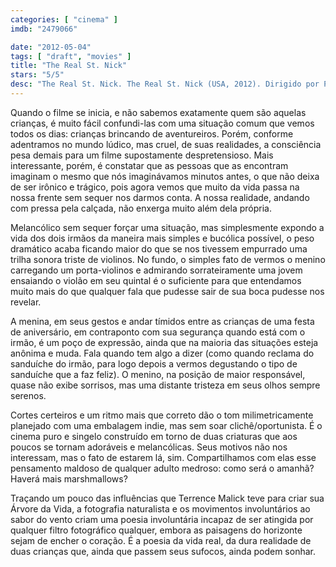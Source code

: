 ```yaml
---
categories: [ "cinema" ]
imdb: "2479066"

date: "2012-05-04"
tags: [ "draft", "movies" ]
title: "The Real St. Nick"
stars: "5/5"
desc: "The Real St. Nick. The Real St. Nick (USA, 2012). Dirigido por Penelope Spheeris. Escrito por Stephanie Rennie, Steven Palmer Peterson, Steven Palmer Peterson. Com Torrey DeVitto, Callard Harris, Roma Maffia, Kenneth Choi, Matt Felker, Alix Elizabeth Gitter, Mark Adair-Rios, Aaron Landon, Thomas Sellwood."
---
```

Quando o filme se inicia, e não sabemos exatamente quem são aquelas crianças, é muito fácil confundi-las com uma situação comum que vemos todos os dias: crianças brincando de aventureiros. Porém, conforme adentramos no mundo lúdico, mas cruel, de suas realidades, a consciência pesa demais para um filme supostamente despretensioso. Mais interessante, porém, é constatar que as pessoas que as encontram imaginam o mesmo que nós imaginávamos minutos antes, o que não deixa de ser irônico e trágico, pois agora vemos que muito da vida passa na nossa frente sem sequer nos darmos conta. A nossa realidade, andando com pressa pela calçada, não enxerga muito além dela própria.

Melancólico sem sequer forçar uma situação, mas simplesmente expondo a vida dos dois irmãos da maneira mais simples e bucólica possível, o peso dramático acaba ficando maior do que se nos tivessem empurrado uma trilha sonora triste de violinos. No fundo, o simples fato de vermos o menino carregando um porta-violinos e admirando sorrateiramente uma jovem ensaiando o violão em seu quintal é o suficiente para que entendamos muito mais do que qualquer fala que pudesse sair de sua boca pudesse nos revelar.

A menina, em seus gestos e andar tímidos entre as crianças de uma festa de aniversário, em contraponto com sua segurança quando está com o irmão, é um poço de expressão, ainda que na maioria das situações esteja anônima e muda. Fala quando tem algo a dizer (como quando reclama do sanduíche do irmão, para logo depois a vermos degustando o tipo de sanduíche que a faz feliz). O menino, na posição de maior responsável, quase não exibe sorrisos, mas uma distante tristeza em seus olhos sempre serenos.

Cortes certeiros e um ritmo mais que correto dão o tom milimetricamente planejado com uma embalagem indie, mas sem soar clichê/oportunista. É o cinema puro e singelo construído em torno de duas criaturas que aos poucos se tornam adoráveis e melancólicas. Seus motivos não nos interessam, mas o fato de estarem lá, sim. Compartilhamos com elas esse pensamento maldoso de qualquer adulto medroso: como será o amanhã? Haverá mais marshmallows?

Traçando um pouco das influências que Terrence Malick teve para criar sua Árvore da Vida, a fotografia naturalista e os movimentos involuntários ao sabor do vento criam uma poesia involuntária incapaz de ser atingida por qualquer filtro fotográfico qualquer, embora as paisagens do horizonte sejam de encher o coração. É a poesia da vida real, da dura realidade de duas crianças que, ainda que passem seus sufocos, ainda podem sonhar.

